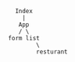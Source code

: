         Index
          |
         App
         / \
      form list
              \
              resturant